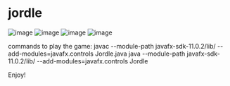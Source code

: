 # jordle
![image](https://user-images.githubusercontent.com/87282811/173275996-df0c8c15-3cbc-4e2c-95ef-1f0e9bba7a17.png)
![image](https://user-images.githubusercontent.com/87282811/173276182-3cb60386-4e8d-4d64-b1d7-9766d638334b.png)
![image](https://user-images.githubusercontent.com/87282811/173276693-29cb8bef-b12b-4d1e-b1f8-12f62b2d6eb3.png)
![image](https://user-images.githubusercontent.com/87282811/173276448-d60c59b2-9961-4fe1-a6ab-6f7a00dc6c2d.png)

commands to play the game:
javac --module-path javafx-sdk-11.0.2/lib/ --add-modules=javafx.controls Jordle.java
java --module-path javafx-sdk-11.0.2/lib/ --add-modules=javafx.controls Jordle

Enjoy!
